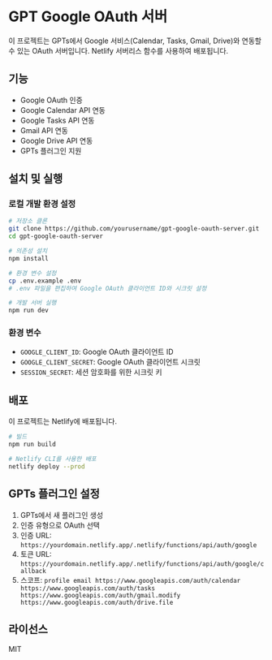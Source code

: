 # GPT Google OAuth 서버

이 프로젝트는 GPTs에서 Google 서비스(Calendar, Tasks, Gmail, Drive)와 연동할 수 있는 OAuth 서버입니다. Netlify 서버리스 함수를 사용하여 배포됩니다.

## 기능

- Google OAuth 인증
- Google Calendar API 연동
- Google Tasks API 연동
- Gmail API 연동
- Google Drive API 연동
- GPTs 플러그인 지원

## 설치 및 실행

### 로컬 개발 환경 설정

```bash
# 저장소 클론
git clone https://github.com/yourusername/gpt-google-oauth-server.git
cd gpt-google-oauth-server

# 의존성 설치
npm install

# 환경 변수 설정
cp .env.example .env
# .env 파일을 편집하여 Google OAuth 클라이언트 ID와 시크릿 설정

# 개발 서버 실행
npm run dev
```

### 환경 변수

- `GOOGLE_CLIENT_ID`: Google OAuth 클라이언트 ID
- `GOOGLE_CLIENT_SECRET`: Google OAuth 클라이언트 시크릿
- `SESSION_SECRET`: 세션 암호화를 위한 시크릿 키

## 배포

이 프로젝트는 Netlify에 배포됩니다.

```bash
# 빌드
npm run build

# Netlify CLI를 사용한 배포
netlify deploy --prod
```

## GPTs 플러그인 설정

1. GPTs에서 새 플러그인 생성
2. 인증 유형으로 OAuth 선택
3. 인증 URL: `https://yourdomain.netlify.app/.netlify/functions/api/auth/google`
4. 토큰 URL: `https://yourdomain.netlify.app/.netlify/functions/api/auth/google/callback`
5. 스코프: `profile email https://www.googleapis.com/auth/calendar https://www.googleapis.com/auth/tasks https://www.googleapis.com/auth/gmail.modify https://www.googleapis.com/auth/drive.file`

## 라이선스

MIT 